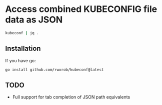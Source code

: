 # Access combined KUBECONFIG file data as JSON

```sh
kubeconf | jq .
```

## Installation

If you have go:

```sh
go install github.com/rwxrob/kubeconf@latest
```

## TODO

* Full support for tab completion of JSON path equivalents
